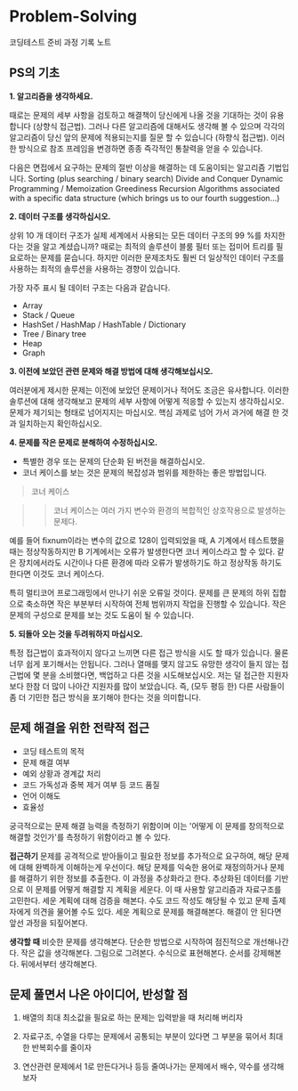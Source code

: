 # Problem-Solving

코딩테스트 준비 과정 기록 노트

## PS의 기초

**1. 알고리즘을 생각하세요.**

때로는 문제의 세부 사항을 검토하고 해결책이 당신에게 나올 것을 기대하는 것이 유용합니다 (상향식 접근법). 
그러나 다른 알고리즘에 대해서도 생각해 볼 수 있으며 각각의 알고리즘이 당신 앞의 문제에 적용되는지를 질문 할 수 있습니다 (하향식 접근법). 
이러한 방식으로 참조 프레임을 변경하면 종종 즉각적인 통찰력을 얻을 수 있습니다. 

다음은 면접에서 요구하는 문제의 절반 이상을 해결하는 데 도움이되는 알고리즘 기법입니다.
Sorting (plus searching / binary search)
Divide and Conquer
Dynamic Programming / Memoization
Greediness
Recursion
Algorithms associated with a specific data structure (which brings us to our fourth suggestion...)

**2. 데이터 구조를 생각하십시오.**

상위 10 개 데이터 구조가 실제 세계에서 사용되는 모든 데이터 구조의 99 %를 차지한다는 것을 알고 계셨습니까? 
때로는 최적의 솔루션이 블룸 필터 또는 접미어 트리를 필요로하는 문제를 묻습니다. 
하지만 이러한 문제조차도 훨씬 더 일상적인 데이터 구조를 사용하는 최적의 솔루션을 사용하는 경향이 있습니다. 

가장 자주 표시 될 데이터 구조는 다음과 같습니다.
+ Array
+ Stack / Queue
+ HashSet / HashMap / HashTable / Dictionary
+ Tree / Binary tree
+ Heap
+ Graph

**3. 이전에 보았던 관련 문제와 해결 방법에 대해 생각해보십시오.**

여러분에게 제시한 문제는 이전에 보았던 문제이거나 적어도 조금은 유사합니다. 
이러한 솔루션에 대해 생각해보고 문제의 세부 사항에 어떻게 적응할 수 있는지 생각하십시오. 문제가 제기되는 형태로 넘어지지는 마십시오. 
핵심 과제로 넘어 가서 과거에 해결 한 것과 일치하는지 확인하십시오.

**4. 문제를 작은 문제로 분해하여 수정하십시오.**

+ 특별한 경우 또는 문제의 단순화 된 버전을 해결하십시오. 
+ 코너 케이스를 보는 것은 문제의 복잡성과 범위를 제한하는 좋은 방법입니다.
> 코너 케이스

>> 코너 케이스는 여러 가지 변수와 환경의 복합적인 상호작용으로 발생하는 문제다.

예를 들어 fixnum이라는 변수의 값으로 128이 입력되었을 때, 
A 기계에서 테스트했을 때는 정상작동하지만 B 기계에서는 오류가 발생한다면 코너 케이스라고 할 수 있다. 
같은 장치에서라도 시간이나 다른 환경에 따라 오류가 발생하기도 하고 정상작동 하기도 한다면 이것도 코너 케이스다.

특히 멀티코어 프로그래밍에서 만나기 쉬운 오류일 것이다.
문제를 큰 문제의 하위 집합으로 축소하면 작은 부분부터 시작하여 전체 범위까지 작업을 진행할 수 있습니다. 
작은 문제의 구성으로 문제를 보는 것도 도움이 될 수 있습니다.

**5. 되돌아 오는 것을 두려워하지 마십시오.**

특정 접근법이 효과적이지 않다고 느끼면 다른 접근 방식을 시도 할 때가 있습니다. 
물론 너무 쉽게 포기해서는 안됩니다. 그러나 열매를 맺지 않고도 유망한 생각이 들지 않는 접근법에 몇 분을 소비했다면, 백업하고 다른 것을 시도해보십시오. 
저는 덜 접근한 지원자보다 한참 더 많이 나아간 지원자를 많이 보았습니다. 
즉, (모두 평등 한) 다른 사람들이 좀 더 기민한 접근 방식을 포기해야 한다는 것을 의미합니다.


## 문제 해결을 위한 전략적 접근

+ 코딩 테스트의 목적
+ 문제 해결 여부
+ 예외 상황과 경계값 처리
+ 코드 가독성과 중복 제거 여부 등 코드 품질
+ 언어 이해도
+ 효율성

궁극적으로는 문제 해결 능력을 측정하기 위함이며 이는 '어떻게 이 문제를 창의적으로 해결할 것인가'를 측정하기 위함이라고 볼 수 있다.

**접근하기**
문제를 공격적으로 받아들이고 필요한 정보를 추가적으로 요구하여, 해당 문제에 대해 완벽하게 이해하는게 우선이다.
해당 문제를 익숙한 용어로 재정의하거나 문제를 해결하기 위한 정보를 추출한다. 이 과정을 추상화라고 한다.
추상화된 데이터를 기반으로 이 문제를 어떻게 해결할 지 계획을 세운다. 이 때 사용할 알고리즘과 자료구조를 고민한다.
세운 계획에 대해 검증을 해본다. 수도 코드 작성도 해당될 수 있고 문제 출제자에게 의견을 물어볼 수도 있다.
세운 계획으로 문제를 해결해본다. 해결이 안 된다면 앞선 과정을 되짚어본다.

**생각할 때**
비슷한 문제를 생각해본다.
단순한 방법으로 시작하여 점진적으로 개선해나간다.
작은 값을 생각해본다.
그림으로 그려본다.
수식으로 표현해본다.
순서를 강제해본다.
뒤에서부터 생각해본다.

## 문제 풀면서 나온 아이디어, 반성할 점

1. 배열의 최대 최소값을 필요로 하는 문제는 입력받을 때 처리해 버리자

2. 자료구조, 수열을 다루는 문제에서 공통되는 부분이 있다면 그 부분을 묶어서 최대한 반복회수를 줄이자

3. 연산관련 문제에서 1로 만든다거나 등등 줄여나가는 문제에서 배수, 약수를 생각해보자
